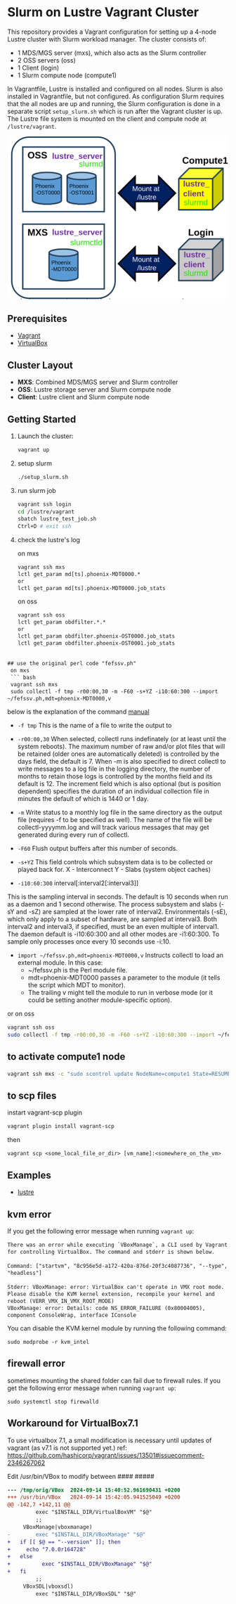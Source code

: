 # Slurm on Lustre Vagrant Cluster

This repository provides a Vagrant configuration for setting up a 4-node Lustre cluster with Slurm workload manager.
The cluster consists of:
- 1 MDS/MGS server (mxs), which also acts as the Slurm controller
- 2 OSS servers (oss)
- 1 Client (login)
- 1 Slurm compute node (compute1)

In Vagrantfile, Lustre is installed and configured on all nodes.
Slurm is also installed in Vagrantfile, but not configured.
As configuration Slurm requires that the all nodes are up and running, the Slurm configuration is done in a separate script `setup_slurm.sh` which is run after the Vagrant cluster is up.
The Lustre file system is mounted on the client and compute node at `/lustre/vagrant`.


![image](imgs/vms_setup.png)


## Prerequisites

* [Vagrant](https://www.vagrantup.com/)    
* [VirtualBox](https://www.virtualbox.org/)



## Cluster Layout

- **MXS**: Combined MDS/MGS server and Slurm controller
- **OSS**: Lustre storage server and Slurm compute node
- **Client**: Lustre client and Slurm compute node

## Getting Started

1. Launch the cluster:
   ```bash
   vagrant up
   ```
2. setup slurm
   ```bash
   ./setup_slurm.sh
   ```

3. run slurm job
   ```bash
   vagrant ssh login
   cd /lustre/vagrant
   sbatch lustre_test_job.sh
   Ctrl+D # exit ssh
   ```

4. check the lustre's log

   on mxs
   ```
   vagrant ssh mxs
   lctl get_param md[ts].phoenix-MDT0000.*
   or
   lctl get_param md[ts].phoenix-MDT0000.job_stats
   ```

   on oss
   ```
   vagrant ssh oss
   lctl get_param obdfilter.*.*
   or 
   lctl get_param obdfilter.phoenix-OST0000.job_stats
   lctl get_param obdfilter.phoenix-OST0001.job_stats
  ```

## use the original perl code "fefssv.ph"
   on mxs
   ``` bash
   vagrant ssh mxs
   sudo collectl -f tmp -r00:00,30 -m -F60 -s+YZ -i10:60:300 --import ~/fefssv.ph,mdt=phoenix-MDT0000,v
   ```
   
   below is the explanation of the command [manual](https://linux.die.net/man/1/collectl)

   - `-f tmp`
This is the name of a file to write the output to

   - `-r00:00,30`
When selected, collectl runs indefinately (or at least until the system reboots). The maximum number of raw and/or plot files that will be retained (older ones are automatically deleted) is controlled by the days field, the default is 7. When -m is also specified to direct collectl to write messages to a log file in the logging directory, the number of months to retain those logs is controlled by the months field and its default is 12. The increment field which is also optional (but is position dependent) specifies the duration of an individual collection file in minutes the default of which is 1440 or 1 day.

   - `-m`
Write status to a monthly log file in the same directory as the output file (requires -f to be specified as well). The name of the file will be collectl-yyyymm.log and will track various messages that may get generated during every run of collectl.

   - `-F60`
Flush output buffers after this number of seconds. 

   - `-s+YZ`
This field controls which subsystem data is to be collected or played back for. 
X - Interconnect
Y - Slabs (system object caches)

   - `-i10:60:300` interval[:interval2[:interval3]]

This is the sampling interval in seconds. The default is 10 seconds when run as a daemon and 1 second otherwise. The process subsystem and slabs (-sY and -sZ) are sampled at the lower rate of interval2. Environmentals (-sE), which only apply to a subset of hardware, are sampled at interval3. Both interval2 and interval3, if specified, must be an even multiple of interval1. The daemon default is -i10:60:300 and all other modes are -i1:60:300. To sample only processes once every 10 seconds use -i:10.

   - `import ~/fefssv.ph,mdt=phoenix-MDT0000,v`
Instructs collectl to load an external module. In this case:
      - ~/fefssv.ph is the Perl module file.
      - mdt=phoenix-MDT0000 passes a parameter to the module (it tells the script which MDT to monitor).
      - The trailing v might tell the module to run in verbose mode (or it could be setting another module-specific option).

   or on oss
   ``` bash
   vagrant ssh oss
   sudo collectl -f tmp -r00:00,30 -m -F60 -s+YZ -i10:60:300 --import ~/fefssv.ph,ost=phoenix-OST0000,v
   ```

## to activate compute1 node
   ``` bash
   vagrant ssh mxs -c "sudo scontrol update NodeName=compute1 State=RESUME"
   ```

## to scp files

   instart vagrant-scp plugin
   ``` bash
   vagrant plugin install vagrant-scp
   ```
   
   then 
   ```
   vagrant scp <some_local_file_or_dir> [vm_name]:<somewhere_on_the_vm>
   ```


## Examples

* [lustre](lustre/)


## kvm error

If you get the following error message when running `vagrant up`:

```
There was an error while executing `VBoxManage`, a CLI used by Vagrant
for controlling VirtualBox. The command and stderr is shown below.

Command: ["startvm", "8c956e5d-a172-420a-876d-20f3c4087736", "--type", "headless"]

Stderr: VBoxManage: error: VirtualBox can't operate in VMX root mode. Please disable the KVM kernel extension, recompile your kernel and reboot (VERR_VMX_IN_VMX_ROOT_MODE)
VBoxManage: error: Details: code NS_ERROR_FAILURE (0x80004005), component ConsoleWrap, interface IConsole
```

You can disable the KVM kernel module by running the following command:

```
sudo modprobe -r kvm_intel
```

## firewall error

sometimes mounting the shared folder can fail due to firewall rules. If you get the following error message when running `vagrant up`:

```
sudo systemctl stop firewalld
```


## Workaround for VirtualBox7.1 

To use virtualbox 7.1, a small modification is necessary until updates of vagrant (as v7.1 is not supported yet.) 
ref: https://github.com/hashicorp/vagrant/issues/13501#issuecomment-2346267062

Edit /usr/bin/VBox to modify between #### #####

```diff
--- /tmp/orig/VBox	2024-09-14 15:40:52.961690431 +0200
+++ /usr/bin/VBox	2024-09-14 15:42:05.941525049 +0200
@@ -142,7 +142,11 @@
         exec "$INSTALL_DIR/VirtualBoxVM" "$@"
         ;;
     VBoxManage|vboxmanage)
-        exec "$INSTALL_DIR/VBoxManage" "$@"
+	if [[ $@ == "--version" ]]; then
+	  echo "7.0.0r164728"
+	else
+          exec "$INSTALL_DIR/VBoxManage" "$@"
+	fi
         ;;
     VBoxSDL|vboxsdl)
         exec "$INSTALL_DIR/VBoxSDL" "$@"
```


